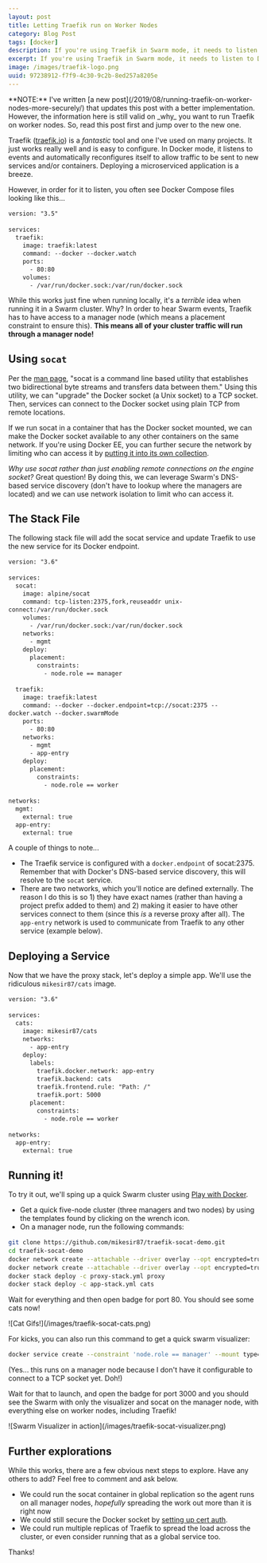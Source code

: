 ```yaml
---
layout: post
title: Letting Traefik run on Worker Nodes
category: Blog Post
tags: [docker]
description: If you're using Traefik in Swarm mode, it needs to listen to Docker events. Here's how to do it without having all of your traffic go through manager nodes.
excerpt: If you're using Traefik in Swarm mode, it needs to listen to Docker events. Here's how to do it without having all of your traffic go through manager nodes.
image: /images/traefik-logo.png
uuid: 97238912-f7f9-4c30-9c2b-8ed257a8205e
---
```


<div class="alert alert-info" markdown="1">
**NOTE:** I've written [a new post](/2019/08/running-traefik-on-worker-nodes-more-securely/) that updates this post with a better implementation. However, the information here is still valid on _why_ you want to run Traefik on worker nodes. So, read this post first and jump over to the new one.
</div>

Traefik ([traefik.io](https://traefik.io)) is a _fantastic_ tool and one I've used on many projects. It just works really well and is easy to configure. In Docker mode, it listens to events and automatically reconfigures itself to allow traffic to be sent to new services and/or containers. Deploying a microserviced application is a breeze.

However, in order for it to listen, you often see Docker Compose files looking like this...

<pre class="no-wrap language-yaml" data-title="docker-compose.yml"><code class="yaml">version: "3.5"

services:
  traefik:
    image: traefik:latest
    command: --docker --docker.watch
    ports:
      - 80:80
    volumes:
      - /var/run/docker.sock:/var/run/docker.sock
</code></pre>

While this works just fine when running locally, it's a _terrible_ idea when running it in a Swarm cluster. Why? In order to hear Swarm events, Traefik has to have access to a manager node (which means a placement constraint to ensure this). **This means all of your cluster traffic will run through a manager node!**



## Using `socat`

Per the [man page](https://linux.die.net/man/1/socat), "socat is a command line based utility that establishes two bidirectional byte streams and transfers data between them." Using this utility, we can "upgrade" the Docker socket (a Unix socket) to a TCP socket. Then, services can connect to the Docker socket using plain TCP from remote locations. 

If we run socat in a container that has the Docker socket mounted, we can make the Docker socket available to any other containers on the same network. If you're using Docker EE, you can further secure the network by limiting who can access it by [putting it into its own collection](https://docs.docker.com/v17.12/datacenter/ucp/2.2/guides/access-control/manage-access-with-collections/).

_Why use socat rather than just enabling remote connections on the engine socket?_ Great question! By doing this, we can leverage Swarm's DNS-based service discovery (don't have to lookup where the managers are located) and we can use network isolation to limit who can access it.



## The Stack File

The following stack file will add the socat service and update Traefik to use the new service for its Docker endpoint.

<pre class="no-wrap language-yaml" data-title="proxy-stack.yml"><code class="yaml">version: "3.6"

services:
  socat:
    image: alpine/socat
    command: tcp-listen:2375,fork,reuseaddr unix-connect:/var/run/docker.sock
    volumes:
      - /var/run/docker.sock:/var/run/docker.sock
    networks:
      - mgmt
    deploy:
      placement:
        constraints:
          - node.role == manager

  traefik:
    image: traefik:latest
    command: --docker --docker.endpoint=tcp://socat:2375 --docker.watch --docker.swarmMode
    ports:
      - 80:80
    networks:
      - mgmt
      - app-entry
    deploy:
      placement:
        constraints:
          - node.role == worker

networks:
  mgmt:
    external: true
  app-entry:
    external: true
</code></pre>

A couple of things to note...

- The Traefik service is configured with a `docker.endpoint` of socat:2375. Remember that with Docker's DNS-based service discovery, this will resolve to the `socat` service.
- There are two networks, which you'll notice are defined externally. The reason I do this is so 1) they have exact names (rather than having a project prefix added to them) and 2) making it easier to have other services connect to them (since this _is_ a reverse proxy after all). The `app-entry` network is used to communicate from Traefik to any other service (example below).

## Deploying a Service

Now that we have the proxy stack, let's deploy a simple app. We'll use the ridiculous `mikesir87/cats` image.

<pre class="no-wrap language-yaml" data-title="app-stack.yml"><code class="yaml">version: "3.6"

services:
  cats:
    image: mikesir87/cats
    networks:
      - app-entry
    deploy:
      labels:
        traefik.docker.network: app-entry
        traefik.backend: cats
        traefik.frontend.rule: "Path: /"
        traefik.port: 5000
      placement:
        constraints:
          - node.role == worker

networks:
  app-entry:
    external: true
</code></pre>


## Running it!

To try it out, we'll sping up a quick Swarm cluster using [Play with Docker](http://play-with-docker.com). 

- Get a quick five-node cluster (three managers and two nodes) by using the templates found by clicking on the wrench icon.
- On a manager node, run the following commands:

```bash
git clone https://github.com/mikesir87/traefik-socat-demo.git
cd traefik-socat-demo
docker network create --attachable --driver overlay --opt encrypted=true app-entry
docker network create --attachable --driver overlay --opt encrypted=true mgmt
docker stack deploy -c proxy-stack.yml proxy
docker stack deploy -c app-stack.yml cats
```

Wait for everything and then open badge for port 80. You should see some cats now!

<div class="text-center" markdown="1">
![Cat Gifs!](/images/traefik-socat-cats.png)
</div>

For kicks, you can also run this command to get a quick swarm visualizer:

```bash
docker service create --constraint 'node.role == manager' --mount type=bind,source=/var/run/docker.sock,destination=/var/run/docker.sock --publish 3000:3000 mikesir87/swarm-viz
```

(Yes... this runs on a manager node because I don't have it configurable to connect to a TCP socket yet. Doh!)

Wait for that to launch, and open the badge for port 3000 and you should see the Swarm with only the visualizer and socat on the manager node, with everything else on worker nodes, including Traefik!

<div class="text-center" markdown="1">
![Swarm Visualizer in action](/images/traefik-socat-visualizer.png)
</div>

## Further explorations

While this works, there are a few obvious next steps to explore. Have any others to add? Feel free to comment and ask below.

- We could run the socat container in global replication so the agent runs on all manager nodes, _hopefully_ spreading the work out more than it is right now
- We could still secure the Docker socket by [setting up cert auth](https://docs.docker.com/engine/security/https/).
- We could run multiple replicas of Traefik to spread the load across the cluster, or even consider running that as a global service too.

Thanks!
